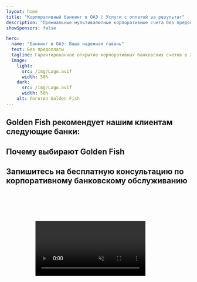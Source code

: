 ```yaml
---
layout: home
title: "Корпоративный банкинг в ОАЭ | Услуги с оплатой за результат"
description: "Премиальные мультивалютные корпоративные счета без предоплаты - оплата только после одобрения. Полное управление заявкой с 98% успешностью. Гарантированное открытие счета."
showSponsors: false

hero:
  name: "Банкинг в ОАЭ: Ваша надежная гавань"
  text: Без предоплаты
  tagline: Гарантированное открытие корпоративных банковских счетов в 2025 году. <span class="hl">Без предоплаты</span> - оплата только после одобрения. 90% успешных заявок.
  image:
    light:
      src: /img/Logo.avif
      width: 50%
    dark:
      src: /img/Logo.avif
      width: 50%
    alt: Логотип Golden Fish
---
```


<FeatureCards :features="[
  {
    title: 'Гарантированное открытие счетов',
    bullet: '✓',
    items: [
      '**Двухмесячная гарантия** на открытие первого счета',
      'Трехмесячная гарантия на открытие второго счета',
      'Подготовка качественного бизнес-плана',
      'Комплексная поддержка due diligence',
      'Стратегия прямой коммуникации с банком',
      'Настройка полного банковского пакета'
    ],
    linkText: 'Read More',
    link: '../../corporate-banking-services/guaranteed-account-approvals',
    icon: {
      light: '/video/iStock-2186765808.mp4',
      dark: '/video/iStock-2166377244.mp4',
      alt: 'Банковские требования',
    }
  },
]" />

<FeatureCards :features="[
  {
    title: 'Банковские счета в ОАЭ для высокорискового бизнеса',
    items: [
      'Экспертное сопровождение по enhanced due diligence (EDD)',
      'Мониторинг транзакций и управление рисками',
      'Настройка политик и процедур комплаенс',
      'Управление отношениями с банком',
      'Регулярные проверки и аудиты на соответствие',
      'Планирование действий для обеспечения безопасности счета'
    ],
    linkText: 'Read More',
    link: '../../corporate-banking-services/UAE-Bank-Accounts-for-High-Risk-Business',
    icon: {
      light: '/img/iStock-1333000394.avif',
      dark: '/img/iStock-584576538.avif',
      alt: 'Банковские услуги',
    }
  },
  {
    title: 'Соблюдайте требования: Защитите свой бизнес в ОАЭ',
    items: [
      'Регулярные проверки соответствия для выявления потенциальных рисков',
      'Комплексные PRO-услуги для получения государственных разрешений',
      'Управление продлением лицензий и оповещения',
      'Банковский консалтинг и обслуживание счетов',
      'Поддержка по соответствию VAT и ESR',
      'Соблюдение визового режима и трудового законодательства',
      'Обучающие семинары по обновлениям в регулировании'
    ],
    linkText: 'Read More',
    link: '../../company-registration/Protect-Your-Business',
    icon: {
      light: '/img/iStock-1382278859.jpg',
      dark: '/img/iStock-1867623684.jpg',
      alt: 'Банковские услуги',
    }
  },
  {
    title: 'Преимущества корпоративного банкинга в ОАЭ',
    items: [
      'Надежная банковская система с рейтингом **Aa2** от Moody\'s',
      '**Фиксированный курс к USD с 1980 года**',
      'Отсутствие ограничений на движение капитала',
      'Валютные резервы более 184 млрд USD',
      'Политическая и экономическая стабильность',
      'Банковская система с государственной поддержкой',
      'Цифровой банкинг мирового уровня'
    ],
    linkText: 'Read More',
    link: '../../company-registration/banking',
    icon: {
      light: '/img/iStock-1032707788.jpg',
      dark: '/img/iStock-1152367067.avif',
      alt: 'Банковский процесс',
    }
  }
]" />

## Golden Fish рекомендует нашим клиентам следующие банки:

<!--@include: /../../include/recommended-banks.md-->

## Почему выбирают Golden Fish

<BenefitsList :features="[
  {
    icon: '🏆',
    title: 'Опыт работы с высокими рисками',
    text: 'Специализация на сложных случаях из юрисдикций высокого риска. Глубокое понимание требований enhanced due diligence (EDD).'
  },
  {
    icon: '💰',
    title: 'Оплата за результат',
    text: 'Никаких предоплат - **оплата только после одобрения.** 98% успешных виз и 90% открытых банковских счетов.'
  },
  {
    icon: '🏦',
    title: 'Связи с банками',
    text: 'Прочные партнерские отношения с крупнейшими банками ОАЭ. Множество банковских опций для максимальных шансов одобрения.'
  },
  {
    icon: '📊',
    title: 'Полная поддержка комплаенс',
    text: 'Экспертное сопровождение по отчетам ESR, подаче UBO и соответствию нормативным требованиям. Регулярные обновления по комплаенс.'
  },
  {
    icon: '📝',
    title: 'Безупречная документация',
    text: 'Профессиональная подготовка всех необходимых документов, включая бизнес-планы и политики соответствия.'
  },
  {
    icon: '🤝',
    title: 'Долгосрочное партнерство',
    text: '**Постоянная поддержка** в банковских операциях, бухгалтерии, налогообложении и соблюдении требований после открытия.'
  }
]" />

## Запишитесь на бесплатную консультацию по корпоративному банковскому обслуживанию

<video  autoplay muted playsinline style="padding: 80px" >
  <source src="/video/iStock-2185918790.mp4" type="video/mp4">
</video>

<ContactFormModal formName="Banking [offer]" buttonText="Получить бесплатную консультацию" :services="[
 '🏢 Корпоративный счет для резидентов ОАЭ',
 '🌐 Корпоративный счет для нерезидентов ОАЭ (низкий риск)',
 '⚠️ Корпоративный счет для нерезидентов ОАЭ (высокий риск)',
 '👤 Личный банковский счет']"/>